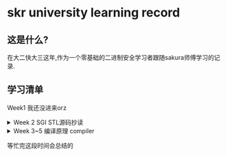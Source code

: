 # skr university learning record

## 这是什么?

在大二快大三这年,作为一个零基础的二进制安全学习者跟随sakura师傅学习的记录.

## 学习清单

Week1 我还没进来orz

<details>
<summary>Week 2 SGI STL源码抄读</summary>
> 参考资料:[STL源码剖析](https://www.kancloud.cn/digest/stl-sources/177263)

- [x] ``SGI STL源码抄读``:  进度Allocator->Iterator->base function->vector

- [x] ``思考题1``:操作不恰当时造成的安全问题.

  - vector中erase删除某个元素时,后面的元素会自动向前移动,如果在一个循环中先得到原来的end,但是erase之后,vector的last指针前移,而end却是原来的值,所以会出现野指针.
  - 这个是sad师傅的思路:就是vector的二倍扩充,可能会转移到另外一块内存,而原来的指针指向的地方就会是已经被析构过了的.

- [ ] `待完善`:

  - [ ] asan的使用:用来验证poc

  - [ ] 复习STL:因为当时学的比较仓促,可能还有一些地方并没有理清楚.

    </details>
    
    

<details>
<summary>Week 3~5 编译原理 compiler</summary>

- [x] 哈工大mooc

- [x] cs143 PA2-PA4 

  </details>

等忙完这段时间会总结的